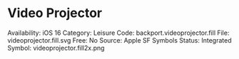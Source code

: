 # Video Projector

Availability: iOS 16
Category: Leisure
Code: backport.videoprojector.fill
File: videoprojector.fill.svg
Free: No
Source: Apple SF Symbols
Status: Integrated
Symbol: videoprojector.fill2x.png